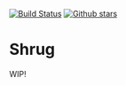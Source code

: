 [![Build Status](https://github.com/orium/shrug/workflows/CI/badge.svg)](https://github.com/orium/shrug/actions?query=workflow%3ACI)
[![Github stars](https://img.shields.io/github/stars/orium/shrug.svg?logo=github)](https://github.com/orium/shrug/stargazers)

<!-- shrug start -->

# Shrug

WIP!

<!-- shrug end -->
